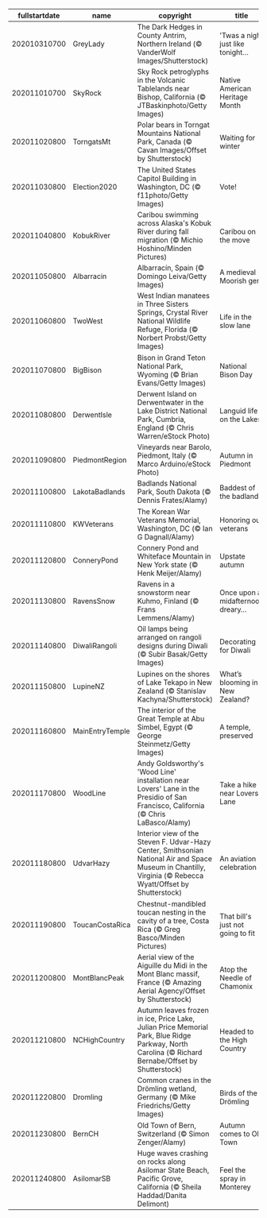 |fullstartdate|name|copyright|title|image|
|--|--|--|--|--|
202010310700|GreyLady|The Dark Hedges in County Antrim, Northern Ireland (© VanderWolf Images/Shutterstock)|'Twas a night just like tonight…|![](/en-US/2020/11/202010310700GreyLady.jpg)|
202011010700|SkyRock|Sky Rock petroglyphs in the Volcanic Tablelands near Bishop, California (© JTBaskinphoto/Getty Images)|Native American Heritage Month|![](/en-US/2020/11/202011010700SkyRock.jpg)|
202011020800|TorngatsMt|Polar bears in Torngat Mountains National Park, Canada (© Cavan Images/Offset by Shutterstock)|Waiting for winter|![](/en-US/2020/11/202011020800TorngatsMt.jpg)|
202011030800|Election2020|The United States Capitol Building in Washington, DC (© f11photo/Getty Images)|Vote!|![](/en-US/2020/11/202011030800Election2020.jpg)|
202011040800|KobukRiver|Caribou swimming across Alaska's Kobuk River during fall migration (© Michio Hoshino/Minden Pictures)|Caribou on the move|![](/en-US/2020/11/202011040800KobukRiver.jpg)|
202011050800|Albarracin|Albarracín, Spain (© Domingo Leiva/Getty Images)|A medieval Moorish gem|![](/en-US/2020/11/202011050800Albarracin.jpg)|
202011060800|TwoWest|West Indian manatees in Three Sisters Springs, Crystal River National Wildlife Refuge, Florida (© Norbert Probst/Getty Images)|Life in the slow lane|![](/en-US/2020/11/202011060800TwoWest.jpg)|
202011070800|BigBison|Bison in Grand Teton National Park, Wyoming (© Brian Evans/Getty Images)|National Bison Day|![](/en-US/2020/11/202011070800BigBison.jpg)|
202011080800|DerwentIsle|Derwent Island on Derwentwater in the Lake District National Park, Cumbria, England (© Chris Warren/eStock Photo)|Languid life on the Lakes|![](/en-US/2020/11/202011080800DerwentIsle.jpg)|
202011090800|PiedmontRegion|Vineyards near Barolo, Piedmont, Italy (© Marco Arduino/eStock Photo)|Autumn in Piedmont|![](/en-US/2020/11/202011090800PiedmontRegion.jpg)|
202011100800|LakotaBadlands|Badlands National Park, South Dakota (© Dennis Frates/Alamy)|Baddest of the badlands|![](/en-US/2020/11/202011100800LakotaBadlands.jpg)|
202011110800|KWVeterans|The Korean War Veterans Memorial, Washington, DC (© Ian G Dagnall/Alamy)|Honoring our veterans|![](/en-US/2020/11/202011110800KWVeterans.jpg)|
202011120800|ConneryPond|Connery Pond and Whiteface Mountain in New York state (© Henk Meijer/Alamy)|Upstate autumn|![](/en-US/2020/11/202011120800ConneryPond.jpg)|
202011130800|RavensSnow|Ravens in a snowstorm near Kuhmo, Finland (© Frans Lemmens/Alamy)|Once upon a midafternoon dreary…|![](/en-US/2020/11/202011130800RavensSnow.jpg)|
202011140800|DiwaliRangoli|Oil lamps being arranged on rangoli designs during Diwali (© Subir Basak/Getty Images)|Decorating for Diwali|![](/en-US/2020/11/202011140800DiwaliRangoli.jpg)|
202011150800|LupineNZ|Lupines on the shores of Lake Tekapo in New Zealand (© Stanislav Kachyna/Shutterstock)|What’s blooming in New Zealand?|![](/en-US/2020/11/202011150800LupineNZ.jpg)|
202011160800|MainEntryTemple|The interior of the Great Temple at Abu Simbel, Egypt (© George Steinmetz/Getty Images)|A temple, preserved|![](/en-US/2020/11/202011160800MainEntryTemple.jpg)|
202011170800|WoodLine|Andy Goldsworthy's 'Wood Line' installation near Lovers' Lane in the Presidio of San Francisco, California (© Chris LaBasco/Alamy)|Take a hike near Lovers' Lane|![](/en-US/2020/11/202011170800WoodLine.jpg)|
202011180800|UdvarHazy|Interior view of the Steven F. Udvar-Hazy Center, Smithsonian National Air and Space Museum in Chantilly, Virginia (© Rebecca Wyatt/Offset by Shutterstock)|An aviation celebration|![](/en-US/2020/11/202011180800UdvarHazy.jpg)|
202011190800|ToucanCostaRica|Chestnut-mandibled toucan nesting in the cavity of a tree, Costa Rica (© Greg Basco/Minden Pictures)|That bill's just not going to fit|![](/en-US/2020/11/202011190800ToucanCostaRica.jpg)|
202011200800|MontBlancPeak|Aerial view of the Aiguille du Midi in the Mont Blanc massif, France (© Amazing Aerial Agency/Offset by Shutterstock)|Atop the Needle of Chamonix|![](/en-US/2020/11/202011200800MontBlancPeak.jpg)|
202011210800|NCHighCountry|Autumn leaves frozen in ice, Price Lake, Julian Price Memorial Park, Blue Ridge Parkway, North Carolina (© Richard Bernabe/Offset by Shutterstock)|Headed to the High Country|![](/en-US/2020/11/202011210800NCHighCountry.jpg)|
202011220800|Dromling|Common cranes in the Drömling wetland, Germany (© Mike Friedrichs/Getty Images)|Birds of the Drömling|![](/en-US/2020/11/202011220800Dromling.jpg)|
202011230800|BernCH|Old Town of Bern, Switzerland (© Simon Zenger/Alamy)|Autumn comes to Old Town|![](/en-US/2020/11/202011230800BernCH.jpg)|
202011240800|AsilomarSB|Huge waves crashing on rocks along Asilomar State Beach, Pacific Grove, California (© Sheila Haddad/Danita Delimont)|Feel the spray in Monterey|![](/en-US/2020/11/202011240800AsilomarSB.jpg)|
